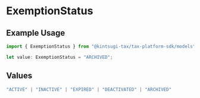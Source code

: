 # ExemptionStatus

## Example Usage

```typescript
import { ExemptionStatus } from "@kintsugi-tax/tax-platform-sdk/models";

let value: ExemptionStatus = "ARCHIVED";
```

## Values

```typescript
"ACTIVE" | "INACTIVE" | "EXPIRED" | "DEACTIVATED" | "ARCHIVED"
```